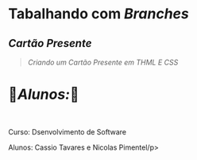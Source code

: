 # Tabalhando com *Branches*
## *Cartão Presente* 
>*Criando um Cartão Presente em THML E CSS*




# 🌲*Alunos:*🌲
<br>
<div>
  <p>Curso: Dsenvolvimento de Software</p>
  <p>Alunos: Cassio Tavares e Nicolas Pimentel/p>
</div>
  
